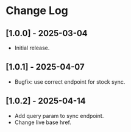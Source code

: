 # Change Log

## [1.0.0] - 2025-03-04

- Initial release.

## [1.0.1] - 2025-04-07

- Bugfix: use correct endpoint for stock sync.

## [1.0.2] - 2025-04-14

- Add query param to sync endpoint.
- Change live base href.